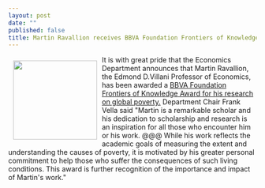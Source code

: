 ```yaml
---
layout: post
date: ""
published: false
title: Martin Ravallion receives BBVA Foundation Frontiers of Knowledge Award
---
```




<img style="float: left; width: 170px; height: 160px; margin: 10px;" src="{{ site.baseurl }}/assets/images/staff/martin-ravallion.jpg" /> 
<p> It is with great pride that the Economics Department announces that Martin Ravallion, the Edmond D.Villani Professor of Economics, has been awarded a <a href=" http://www.fbbva.es/TLFU/tlfu/ing/microsites/premios/fronteras/galardonados/2015/desarrollo.jsp">  BBVA Foundation Frontiers of Knowledge Award for his research on global poverty.</a> 
Department Chair Frank Vella said "Martin is a remarkable scholar and his dedication to scholarship and research is an inspiration for all those who encounter him or his work. @@@ While his work reflects the academic goals of measuring the extent and understanding the causes of poverty, it is motivated by his greater personal commitment to help those who suffer the consequences of such living conditions. This award is further recognition of the importance and impact of Martin's work." </p>
